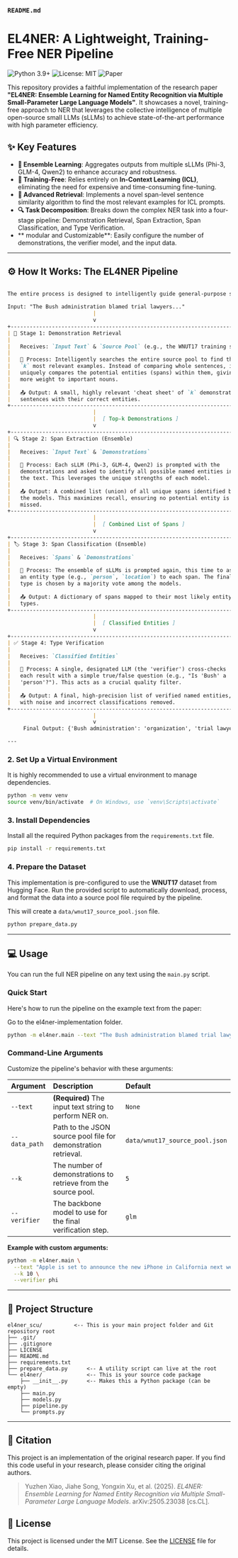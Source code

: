 ### `README.md`

# EL4NER: A Lightweight, Training-Free NER Pipeline

![Python 3.9+](https://img.shields.io/badge/python-3.9+-blue.svg)
![License: MIT](https://img.shields.io/badge/License-MIT-yellow.svg)
![Paper](https://img.shields.io/badge/arXiv-2505.23038-b31b1b.svg)

This repository provides a faithful implementation of the research paper **"EL4NER: Ensemble Learning for Named Entity Recognition via Multiple Small-Parameter Large Language Models"**. It showcases a novel, training-free approach to NER that leverages the collective intelligence of multiple open-source small LLMs (sLLMs) to achieve state-of-the-art performance with high parameter efficiency.

## ✨ Key Features

- **🧠 Ensemble Learning**: Aggregates outputs from multiple sLLMs (Phi-3, GLM-4, Qwen2) to enhance accuracy and robustness.
- **🚀 Training-Free**: Relies entirely on **In-Context Learning (ICL)**, eliminating the need for expensive and time-consuming fine-tuning.
- **🎯 Advanced Retrieval**: Implements a novel span-level sentence similarity algorithm to find the most relevant examples for ICL prompts.
- **🔍 Task Decomposition**: Breaks down the complex NER task into a four-stage pipeline: Demonstration Retrieval, Span Extraction, Span Classification, and Type Verification.
- ** modular and Customizable**: Easily configure the number of demonstrations, the verifier model, and the input data.

---

## ⚙️ How It Works: The EL4NER Pipeline

```markdown

The entire process is designed to intelligently guide general-purpose sLLMs to perform a specialized NER task at inference time.

Input: "The Bush administration blamed trial lawyers..."
                           |
                           v
+--------------------------------------------------------------------------+
| 🎯 Stage 1: Demonstration Retrieval                                      |
|                                                                          |
|   Receives: `Input Text` & `Source Pool` (e.g., the WNUT17 training set)   |
|                                                                          |
|   🧠 Process: Intelligently searches the entire source pool to find the    |
|   `k` most relevant examples. Instead of comparing whole sentences, it    |
|   uniquely compares the potential entities (spans) within them, giving   |
|   more weight to important nouns.                                        |
|                                                                          |
|   📤 Output: A small, highly relevant 'cheat sheet' of `k` demonstration  |
|   sentences with their correct entities.                                 |
+--------------------------------------------------------------------------+
                           |
                           |  [ Top-k Demonstrations ]
                           v
+--------------------------------------------------------------------------+
| 🔍 Stage 2: Span Extraction (Ensemble)                                   |
|                                                                          |
|   Receives: `Input Text` & `Demonstrations`                                |
|                                                                          |
|   🧠 Process: Each sLLM (Phi-3, GLM-4, Qwen2) is prompted with the         |
|   demonstrations and asked to identify all possible named entities in    |
|   the text. This leverages the unique strengths of each model.            |
|                                                                          |
|   📤 Output: A combined list (union) of all unique spans identified by   |
|   the models. This maximizes recall, ensuring no potential entity is     |
|   missed.                                                                |
+--------------------------------------------------------------------------+
                           |
                           |  [ Combined List of Spans ]
                           v
+--------------------------------------------------------------------------+
| 🏷️ Stage 3: Span Classification (Ensemble)                               |
|                                                                          |
|   Receives: `Spans` & `Demonstrations`                                     |
|                                                                          |
|   🧠 Process: The ensemble of sLLMs is prompted again, this time to assign|
|   an entity type (e.g., `person`, `location`) to each span. The final    |
|   type is chosen by a majority vote among the models.                    |
|                                                                          |
|   📤 Output: A dictionary of spans mapped to their most likely entity    |
|   types.                                                                 |
+--------------------------------------------------------------------------+
                           |
                           |  [ Classified Entities ]
                           v
+--------------------------------------------------------------------------+
| ✅ Stage 4: Type Verification                                            |
|                                                                          |
|   Receives: `Classified Entities`                                          |
|                                                                          |
|   🧠 Process: A single, designated LLM (the 'verifier') cross-checks     |
|   each result with a simple true/false question (e.g., "Is 'Bush' a      |
|   'person'?"). This acts as a crucial quality filter.                     |
|                                                                          |
|   📤 Output: A final, high-precision list of verified named entities,    |
|   with noise and incorrect classifications removed.                      |
+--------------------------------------------------------------------------+
                           |
                           v
     Final Output: {'Bush administration': 'organization', 'trial lawyers': 'person'}

---

```
### 2. Set Up a Virtual Environment

It is highly recommended to use a virtual environment to manage dependencies.

```bash
python -m venv venv
source venv/bin/activate  # On Windows, use `venv\Scripts\activate`
```

### 3. Install Dependencies

Install all the required Python packages from the `requirements.txt` file.

```bash
pip install -r requirements.txt
```

### 4. Prepare the Dataset

This implementation is pre-configured to use the **WNUT17** dataset from Hugging Face. Run the provided script to automatically download, process, and format the data into a source pool file required by the pipeline.

This will create a `data/wnut17_source_pool.json` file.

```bash
python prepare_data.py
```

---

## 💻 Usage

You can run the full NER pipeline on any text using the `main.py` script.

### Quick Start

Here's how to run the pipeline on the example text from the paper:

Go to the el4ner-implementation folder.
```bash
python -m el4ner.main --text "The Bush administration blamed trial lawyers for undermining their authority in the country."
```

### Command-Line Arguments

Customize the pipeline's behavior with these arguments:

| Argument | Description | Default |
| :--- | :--- | :--- |
| `--text` | **(Required)** The input text string to perform NER on. | `None` |
| `--data_path`| Path to the JSON source pool file for demonstration retrieval. | `data/wnut17_source_pool.json` |
| `--k` | The number of demonstrations to retrieve from the source pool. | `5` |
| `--verifier` | The backbone model to use for the final verification step. | `glm` |

**Example with custom arguments:**

```bash
python -m el4ner.main \
  --text "Apple is set to announce the new iPhone in California next week." \
  --k 10 \
  --verifier phi
```

---

## 📂 Project Structure

```
el4ner_scu/          <-- This is your main project folder and Git repository root
├── .git/
├── .gitignore
├── LICENSE
├── README.md
├── requirements.txt
├── prepare_data.py      <-- A utility script can live at the root
└── el4ner/              <-- This is your source code package
    ├── __init__.py      <-- Makes this a Python package (can be empty)
    ├── main.py
    ├── models.py
    ├── pipeline.py
    └── prompts.py
```

---

## 📜 Citation

This project is an implementation of the original research paper. If you find this code useful in your research, please consider citing the original authors.

> Yuzhen Xiao, Jiahe Song, Yongxin Xu, et al. (2025). *EL4NER: Ensemble Learning for Named Entity Recognition via Multiple Small-Parameter Large Language Models*. arXiv:2505.23038 [cs.CL].

## 📄 License

This project is licensed under the MIT License. See the [LICENSE](LICENSE) file for details.
```